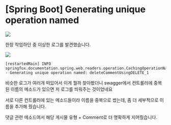# [Spring Boot] Generating unique operation named

![](https://images.velog.io/images/stbpiza/post/d0672c8f-dc18-4fd6-a89c-a1d815a08878/springboot.png)

한창 작업하던 중 이상한 로그를 발견했습니다.


![](https://images.velog.io/images/stbpiza/post/7e56316d-e0e4-4626-9b23-f6115b862c6d/%E1%84%89%E1%85%B3%E1%84%8F%E1%85%B3%E1%84%85%E1%85%B5%E1%86%AB%E1%84%89%E1%85%A3%E1%86%BA%202021-08-18%20%E1%84%8B%E1%85%A9%E1%84%8C%E1%85%A5%E1%86%AB%2010.06.57.png)
```
[restartedMain] INFO  springfox.documentation.spring.web.readers.operation.CachingOperationNameGenerator - Generating unique operation named: deleteCommentUsingDELETE_1
```

비슷한 로그가 여러개 떠있어서 이게 뭘까 찾아봤더니
swagger에서 컨트롤러에 중복된 이름의 메소드가 있으면 저 로그를 띄워주는 것이었네요

서로 다른 컨트롤러에 있는 메소드들이라 이름을 중복으로 썼는데,
좀 더 세부적으로 이름을 추가해 줬습니다.

댓글 관련 메소드여서 해당 게시물 유형 + Comment로 더 명확하게 지어줬습니다.
